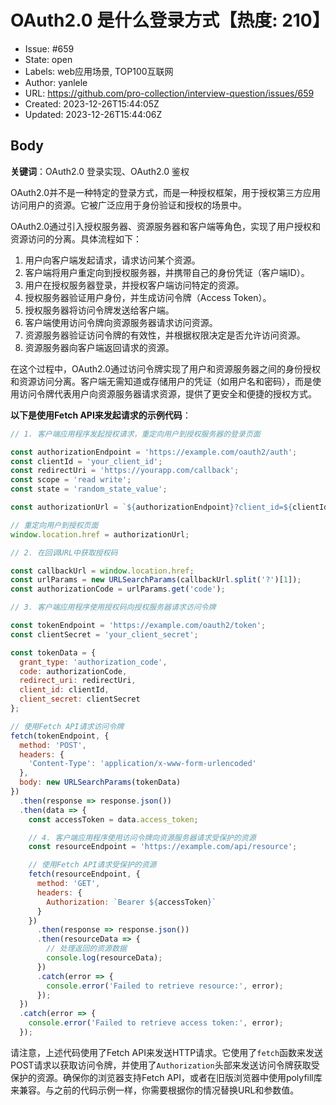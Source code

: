 # OAuth2.0 是什么登录方式【热度: 210】

- Issue: #659
- State: open
- Labels: web应用场景, TOP100互联网
- Author: yanlele
- URL: https://github.com/pro-collection/interview-question/issues/659
- Created: 2023-12-26T15:44:05Z
- Updated: 2023-12-26T15:44:06Z

## Body

**关键词**：OAuth2.0 登录实现、OAuth2.0 鉴权

OAuth2.0并不是一种特定的登录方式，而是一种授权框架，用于授权第三方应用访问用户的资源。它被广泛应用于身份验证和授权的场景中。

OAuth2.0通过引入授权服务器、资源服务器和客户端等角色，实现了用户授权和资源访问的分离。具体流程如下：

1. 用户向客户端发起请求，请求访问某个资源。
2. 客户端将用户重定向到授权服务器，并携带自己的身份凭证（客户端ID）。
3. 用户在授权服务器登录，并授权客户端访问特定的资源。
4. 授权服务器验证用户身份，并生成访问令牌（Access Token）。
5. 授权服务器将访问令牌发送给客户端。
6. 客户端使用访问令牌向资源服务器请求访问资源。
7. 资源服务器验证访问令牌的有效性，并根据权限决定是否允许访问资源。
8. 资源服务器向客户端返回请求的资源。

在这个过程中，OAuth2.0通过访问令牌实现了用户和资源服务器之间的身份授权和资源访问分离。客户端无需知道或存储用户的凭证（如用户名和密码），而是使用访问令牌代表用户向资源服务器请求资源，提供了更安全和便捷的授权方式。

**以下是使用Fetch API来发起请求的示例代码**：
```javascript
// 1. 客户端应用程序发起授权请求，重定向用户到授权服务器的登录页面

const authorizationEndpoint = 'https://example.com/oauth2/auth';
const clientId = 'your_client_id';
const redirectUri = 'https://yourapp.com/callback';
const scope = 'read write';
const state = 'random_state_value';

const authorizationUrl = `${authorizationEndpoint}?client_id=${clientId}&redirect_uri=${redirectUri}&scope=${scope}&state=${state}`;

// 重定向用户到授权页面
window.location.href = authorizationUrl;

// 2. 在回调URL中获取授权码

const callbackUrl = window.location.href;
const urlParams = new URLSearchParams(callbackUrl.split('?')[1]);
const authorizationCode = urlParams.get('code');

// 3. 客户端应用程序使用授权码向授权服务器请求访问令牌

const tokenEndpoint = 'https://example.com/oauth2/token';
const clientSecret = 'your_client_secret';

const tokenData = {
  grant_type: 'authorization_code',
  code: authorizationCode,
  redirect_uri: redirectUri,
  client_id: clientId,
  client_secret: clientSecret
};

// 使用Fetch API请求访问令牌
fetch(tokenEndpoint, {
  method: 'POST',
  headers: {
    'Content-Type': 'application/x-www-form-urlencoded'
  },
  body: new URLSearchParams(tokenData)
})
  .then(response => response.json())
  .then(data => {
    const accessToken = data.access_token;

    // 4. 客户端应用程序使用访问令牌向资源服务器请求受保护的资源
    const resourceEndpoint = 'https://example.com/api/resource';

    // 使用Fetch API请求受保护的资源
    fetch(resourceEndpoint, {
      method: 'GET',
      headers: {
        Authorization: `Bearer ${accessToken}`
      }
    })
      .then(response => response.json())
      .then(resourceData => {
        // 处理返回的资源数据
        console.log(resourceData);
      })
      .catch(error => {
        console.error('Failed to retrieve resource:', error);
      });
  })
  .catch(error => {
    console.error('Failed to retrieve access token:', error);
  });
```

请注意，上述代码使用了Fetch API来发送HTTP请求。它使用了`fetch`函数来发送POST请求以获取访问令牌，并使用了`Authorization`头部来发送访问令牌获取受保护的资源。确保你的浏览器支持Fetch API，或者在旧版浏览器中使用polyfill库来兼容。与之前的代码示例一样，你需要根据你的情况替换URL和参数值。

